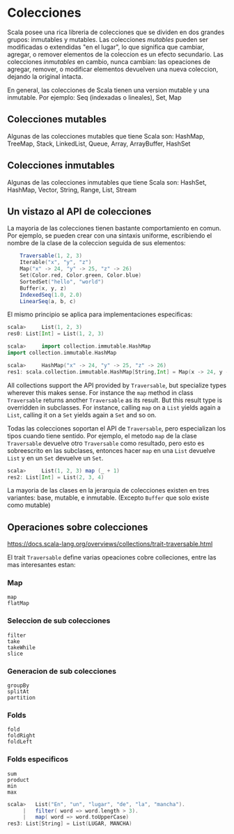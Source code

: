 # Colecciones

Scala posee una rica libreria de colecciones que se dividen en dos grandes grupos: inmutables y mutables.
Las colecciones *mutables* pueden ser modificadas o extendidas "en el lugar", lo que significa que cambiar, agregar, o remover elementos de la coleccion es un efecto secundario.
Las colecciones *inmutables* en cambio, nunca cambian: las opeaciones de agregar, remover, o modificar elementos devuelven una nueva coleccion, dejando la original intacta.

En general, las colecciones de Scala tienen una version mutable y una inmutable. Por ejemplo: 
 Seq (indexadas o lineales), Set, Map

## Colecciones mutables

Algunas de las colecciones mutables que tiene Scala son:
HashMap, TreeMap, Stack, LinkedList, Queue, Array, ArrayBuffer, HashSet

## Colecciones inmutables

Algunas de las colecciones inmutables que tiene Scala son:
HashSet, HashMap, Vector, String, Range, List, Stream

## Un vistazo al API de colecciones

La mayoria de las colecciones tienen bastante comportamiento en comun. Por ejemplo, se pueden crear con una sintaxis uniforme, escribiendo el nombre de la clase de la coleccion seguida de sus elementos:

```scala
    Traversable(1, 2, 3)
    Iterable("x", "y", "z")
    Map("x" -> 24, "y" -> 25, "z" -> 26)
    Set(Color.red, Color.green, Color.blue)
    SortedSet("hello", "world")
    Buffer(x, y, z)
    IndexedSeq(1.0, 2.0)
    LinearSeq(a, b, c)
```

El mismo principio se aplica para implementaciones especificas:

```scala
scala>     List(1, 2, 3)
res0: List[Int] = List(1, 2, 3)

scala>     import collection.immutable.HashMap
import collection.immutable.HashMap

scala>     HashMap("x" -> 24, "y" -> 25, "z" -> 26)
res1: scala.collection.immutable.HashMap[String,Int] = Map(x -> 24, y -> 25, z -> 26)
```

All collections support the API provided by `Traversable`, but specialize types wherever this makes sense. For instance the `map` method in class `Traversable` returns another `Traversable` as its result. But this result type is overridden in subclasses. For instance, calling `map` on a `List` yields again a `List`, calling it on a `Set` yields again a `Set` and so on.

Todas las colecciones soportan el API de `Traversable`, pero especializan los tipos cuando tiene sentido.
Por ejemplo, el metodo `map` de la clase `Traversable` devuelve otro `Traversable` como resultado, pero esto es sobreescrito en las subclases, entonces hacer `map` en una `List` devuelve `List` y en un `Set` devuelve un `Set`.

```scala
scala>     List(1, 2, 3) map (_ + 1)
res2: List[Int] = List(2, 3, 4)
```

La mayoria de las clases en la jerarquia de colecciones existen en tres variantes: base, mutable, e inmutable. (Excepto `Buffer` que solo existe como mutable)

## Operaciones sobre colecciones

https://docs.scala-lang.org/overviews/collections/trait-traversable.html

El trait `Traversable` define varias opeaciones cobre colleciones, entre las mas interesantes estan:

### Map

    map
    flatMap

### Seleccion de sub colecciones

    filter
    take
    takeWhile
    slice

### Generacion de sub colecciones

    groupBy
    splitAt
    partition

### Folds

    fold
    foldRight
    foldLeft

### Folds especificos

    sum
    product
    min
    max


```scala
scala>   List("En", "un", "lugar", "de", "la", "mancha").
     |   filter( word => word.length > 3).
     |   map( word => word.toUpperCase)
res3: List[String] = List(LUGAR, MANCHA)
  ```
